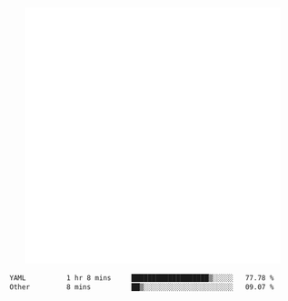 <div align="center">
    <a href="https://konst.fish">
        <img src="https://raw.githubusercontent.com/konstfish/konstfish/master/fish.svg" alt="Logo" width="450"/>
    </a>
</div>

<!--START_SECTION:waka-->

```text
YAML          1 hr 8 mins     ███████████████████▒░░░░░   77.78 %
Other         8 mins          ██▒░░░░░░░░░░░░░░░░░░░░░░   09.07 %
```

<!--END_SECTION:waka-->

